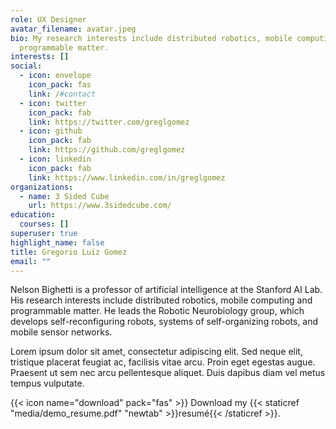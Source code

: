 ```yaml
---
role: UX Designer
avatar_filename: avatar.jpeg
bio: My research interests include distributed robotics, mobile computing and
  programmable matter.
interests: []
social:
  - icon: envelope
    icon_pack: fas
    link: /#contact
  - icon: twitter
    icon_pack: fab
    link: https://twitter.com/greglgomez
  - icon: github
    icon_pack: fab
    link: https://github.com/greglgomez
  - icon: linkedin
    icon_pack: fab
    link: https://www.linkedin.com/in/greglgomez
organizations:
  - name: 3 Sided Cube
    url: https://www.3sidedcube.com/
education:
  courses: []
superuser: true
highlight_name: false
title: Gregorio Luiz Gomez
email: ""
---
```


Nelson Bighetti is a professor of artificial intelligence at the Stanford AI Lab. His research interests include distributed robotics, mobile computing and programmable matter. He leads the Robotic Neurobiology group, which develops self-reconfiguring robots, systems of self-organizing robots, and mobile sensor networks.

Lorem ipsum dolor sit amet, consectetur adipiscing elit. Sed neque elit, tristique placerat feugiat ac, facilisis vitae arcu. Proin eget egestas augue. Praesent ut sem nec arcu pellentesque aliquet. Duis dapibus diam vel metus tempus vulputate.

{{< icon name="download" pack="fas" >}} Download my {{< staticref "media/demo_resume.pdf" "newtab" >}}resumé{{< /staticref >}}.
